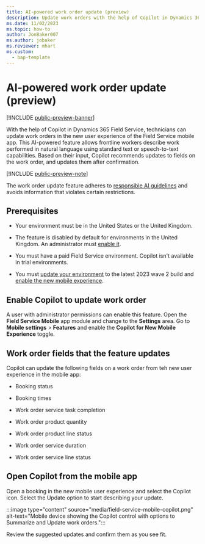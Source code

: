 ```yaml
---
title: AI-powered work order update (preview)
description: Update work orders with the help of Copilot in Dynamics 365 Field Service.
ms.date: 11/02/2023
ms.topic: how-to
author: JonBaker007
ms.author: jobaker
ms.reviewer: mhart
ms.custom:
  - bap-template
---
```


# AI-powered work order update (preview)

[!INCLUDE [public-preview-banner](../includes/public-preview-banner.md)]

With the help of Copilot in Dynamics 365 Field Service, technicians can update work orders in the new user experience of the Field Service mobile app. This AI-powered feature allows frontline workers describe work performed in natural language using standard text or speech-to-text capabilities. Based on their input, Copilot recommends updates to fields on the work order, and updates them after confirmation.  

[!INCLUDE [public-preview-note](../includes/public-preview-note.md)]

The work order update feature adheres to [responsible AI guidelines](faqs-work-order-update.md) and avoids information that violates certain restrictions.

## Prerequisites

- Your environment must be in the United States or the United Kingdom.

- The feature is disabled by default for environments in the United Kingdom. An administrator must [enable it](#enable-copilot-to-update-work-order).

- You must have a paid Field Service environment. Copilot isn't available in trial environments.

- You must [update your environment](update-field-service.md) to the latest 2023 wave 2 build and [enable the new mobile experience](mobile-powerapp-newux-overview.md).

## Enable Copilot to update work order

A user with administrator permissions can enable this feature. Open the **Field Service Mobile** app module and change to the **Settings** area. Go to **Mobile settings** > **Features** and enable the **Copilot for New Mobile Experience** toggle.

## Work order fields that the feature updates

Copilot can update the following fields on a work order from teh new user experience in the mobile app:

- Booking status

- Booking times

- Work order service task completion

- Work order product quantity

- Work order product line status

- Work order service duration

- Work order service line status

## Open Copilot from the mobile app

Open a booking in the new mobile user experience and select the Copilot icon. Select the Update option to start describing your update.

:::image type="content" source="media/field-service-mobile-copilot.png" alt-text="Mobile device showing the Copilot control with options to Summarize and Update work orders.":::

Review the suggested updates and confirm them as you see fit.
